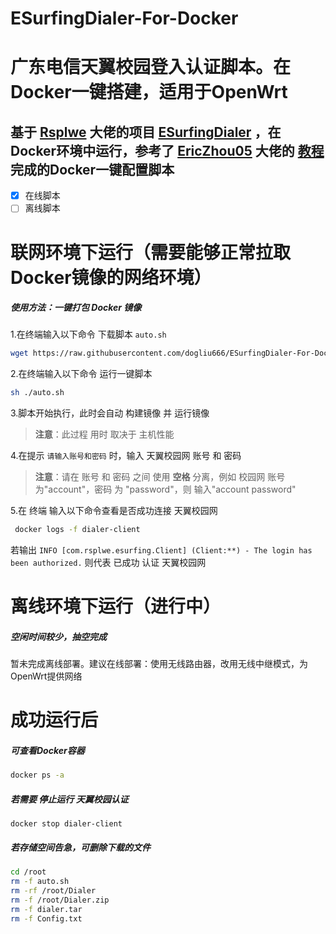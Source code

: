 # ESurfingDialer-For-Docker 

# 广东电信天翼校园登入认证脚本。在Docker一键搭建，适用于OpenWrt

## 基于 [Rsplwe](https://github.com/Rsplwe) 大佬的项目 [ESurfingDialer](https://github.com/Rsplwe/ESurfingDialer) ，在Docker环境中运行，参考了 [EricZhou05](https://github.com/EricZhou05) 大佬的 [教程](https://github.com/EricZhou05/ESurfingDialerTutorial) 完成的Docker一键配置脚本

- [x] 在线脚本
- [ ] 离线脚本

# 联网环境下运行（需要能够正常拉取Docker镜像的网络环境）

##### 使用方法：一键打包 Docker 镜像

1.在终端输入以下命令 下载脚本 `auto.sh`
```bash
wget https://raw.githubusercontent.com/dogliu666/ESurfingDialer-For-Docker/refs/heads/main/auto.sh
```

2.在终端输入以下命令 运行一键脚本
```bash
sh ./auto.sh
```

3.脚本开始执行，此时会自动 构建镜像 并 运行镜像 
  > **注意**：此过程 用时 取决于 主机性能

4.在提示 `请输入账号和密码` 时，输入 天翼校园网 账号 和 密码
  > **注意**：请在 账号 和 密码 之间 使用 **空格** 分离，例如 校园网 账号 为"account"，密码 为 "password"，则 输入"account password"

5.在 终端 输入以下命令查看是否成功连接 天翼校园网
```bash
 docker logs -f dialer-client
```
若输出 `INFO [com.rsplwe.esurfing.Client] (Client:**) - The login has been authorized.` 则代表 已成功 认证 天翼校园网

# 离线环境下运行（进行中）
##### 空闲时间较少，抽空完成
暂未完成离线部署。建议在线部署：使用无线路由器，改用无线中继模式，为OpenWrt提供网络

# 成功运行后

##### 可查看Docker容器
```bash
docker ps -a
```

##### 若需要 停止运行 天翼校园认证
```
docker stop dialer-client
```

##### 若存储空间告急，可删除下载的文件
```bash
cd /root
rm -f auto.sh
rm -rf /root/Dialer
rm -f /root/Dialer.zip
rm -f dialer.tar
rm -f Config.txt
```
